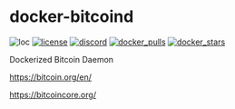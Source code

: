 # docker-bitcoind
![loc](https://sloc.xyz/github/nektro/docker-bitcoind)
[![license](https://img.shields.io/github/license/nektro/docker-bitcoind.svg)](https://github.com/nektro/docker-bitcoind/blob/master/LICENSE)
[![discord](https://img.shields.io/discord/551971034593755159.svg?logo=discord)](https://discord.gg/P6Y4zQC)
[![docker_pulls](https://img.shields.io/docker/pulls/nektro/docker-bitcoind)](https://hub.docker.com/r/nektro/docker-bitcoind)
[![docker_stars](https://img.shields.io/docker/stars/nektro/docker-bitcoind)](https://hub.docker.com/r/nektro/docker-bitcoind)

Dockerized Bitcoin Daemon

https://bitcoin.org/en/

https://bitcoincore.org/
